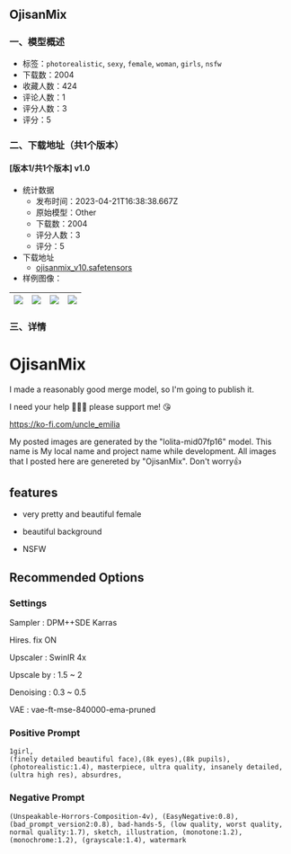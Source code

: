 ## OjisanMix
### 一、模型概述

- 标签：`photorealistic`, `sexy`, `female`, `woman`, `girls`, `nsfw`
- 下载数：2004
- 收藏人数：424
- 评论人数：1
- 评分人数：3
- 评分：5

### 二、下载地址（共1个版本）

#### [版本1/共1个版本] v1.0

- 统计数据
  - 发布时间：2023-04-21T16:38:38.667Z
  - 原始模型：Other
  - 下载数：2004
  - 评分人数：3
  - 评分：5
- 下载地址
  - [ojisanmix_v10.safetensors](https://civitai.com/api/download/models/51619)
- 样例图像：

| <img src="https://image.civitai.com/xG1nkqKTMzGDvpLrqFT7WA/54174901-c7b7-4ead-08cf-e6f0334bae00/width=450/556275.jpeg" /> | <img src="https://image.civitai.com/xG1nkqKTMzGDvpLrqFT7WA/08cd89fd-f43c-415e-9e67-f44e5d393e00/width=450/556338.jpeg" /> | <img src="https://image.civitai.com/xG1nkqKTMzGDvpLrqFT7WA/754ee6ea-ef17-4b4b-6fb7-e369ab9ac000/width=450/556647.jpeg" /> | <img src="https://image.civitai.com/xG1nkqKTMzGDvpLrqFT7WA/f3b74edb-8641-4cdc-b49e-b51037a02d00/width=450/556444.jpeg" /> |
| ---- | ---- | ---- | ---- |


### 三、详情
<h1>OjisanMix</h1><p>I made a reasonably good merge model, so I'm going to publish it.</p><p>I need your help 🥰🥰🥰 please support me! 😘</p><p><a target="_blank" rel="ugc" href="https://ko-fi.com/uncle_emilia">https://ko-fi.com/uncle_emilia</a></p><p></p><p>My posted images are generated by the "lolita-mid07fp16" model. This name is My local name and project name while development. All images that I posted here are genereted by "OjisanMix". Don't worry👍</p><p></p><h2>features</h2><ul><li><p>very pretty and beautiful female</p></li><li><p>beautiful background</p></li><li><p>NSFW</p></li></ul><p></p><h2>Recommended Options</h2><h3>Settings</h3><p>Sampler : DPM++SDE Karras</p><p>Hires. fix ON</p><p>Upscaler : SwinIR 4x</p><p>Upscale by : 1.5 ~ 2</p><p>Denoising : 0.3 ~ 0.5</p><p>VAE : vae-ft-mse-840000-ema-pruned</p><p></p><h3>Positive Prompt</h3><pre><code>1girl,
(finely detailed beautiful face),(8k eyes),(8k pupils),
(photorealistic:1.4), masterpiece, ultra quality, insanely detailed, (ultra high res), absurdres,</code></pre><h3>Negative Prompt</h3><pre><code>(Unspeakable-Horrors-Composition-4v), (EasyNegative:0.8), (bad_prompt_version2:0.8), bad-hands-5, (low quality, worst quality, normal quality:1.7), sketch, illustration, (monotone:1.2), (monochrome:1.2), (grayscale:1.4), watermark</code></pre>